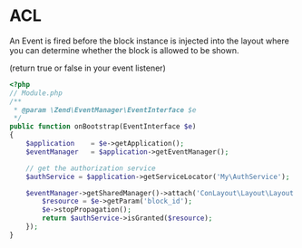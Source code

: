 # ACL

An Event is fired before the block instance is injected into the layout where
you can determine whether the block is allowed to be shown.

(return true or false in your event listener)

````php
<?php
// Module.php
/**
 * @param \Zend\EventManager\EventInterface $e
 */
public function onBootstrap(EventInterface $e)
{
    $application    = $e->getApplication();
    $eventManager   = $application->getEventManager();

    // get the authorization service
    $authService = $application->getServiceLocator('My\AuthService');

    $eventManager->getSharedManager()->attach('ConLayout\Layout\Layout', 'isAllowed', function($e) use ($authService) {
        $resource = $e->getParam('block_id');
        $e->stopPropagation();
        return $authService->isGranted($resource);
    });
}
````
